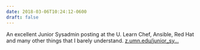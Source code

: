 ```yaml
---
date: 2018-03-06T10:24:12-0600
draft: false
---
```




An excellent Junior Sysadmin posting at the U. Learn Chef, Ansible, Red Hat and many other things that I barely understand. [z.umn.edu/junior_sy…](https://z.umn.edu/junior_sysadmin)




